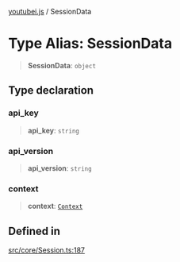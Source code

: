 [youtubei.js](../README.md) / SessionData

# Type Alias: SessionData

> **SessionData**: `object`

## Type declaration

### api\_key

> **api\_key**: `string`

### api\_version

> **api\_version**: `string`

### context

> **context**: [`Context`](Context.md)

## Defined in

[src/core/Session.ts:187](https://github.com/LuanRT/YouTube.js/blob/4729016fb98e7045ee4043857be7eef780c01e35/src/core/Session.ts#L187)
